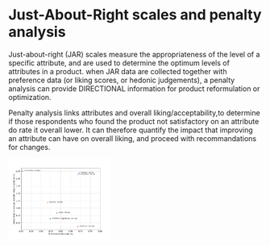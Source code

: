 # Just-About-Right scales and penalty analysis

Just-about-right (JAR) scales measure the appropriateness of the level of a specific attribute, and are used to determine the optimum levels of attributes in a product. when JAR data are collected together with preference data (or liking scores, or hedonic judgements), a penalty analysis can provide DIRECTIONAL information for product reformulation or optimization.

Penalty analysis links attributes and overall liking/acceptability,to determine if those respondents who found the product not satisfactory on an attribute do rate it overall lower. It can therefore quantify the impact that improving an attribute can have on overall liking, and proceed with recommandations for changes.

<img align="left" width="40%" height="40%" src="results.png"><br/>

